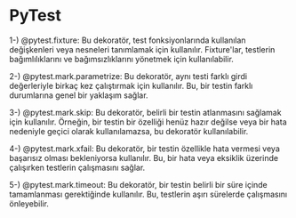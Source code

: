 # PyTest
1-) @pytest.fixture: Bu dekoratör, test fonksiyonlarında kullanılan değişkenleri veya nesneleri tanımlamak için kullanılır. Fixture'lar, testlerin bağımlılıklarını ve bağımsızlıklarını yönetmek için kullanılabilir.

2-) @pytest.mark.parametrize: Bu dekoratör, aynı testi farklı girdi değerleriyle birkaç kez çalıştırmak için kullanılır. Bu, bir testin farklı durumlarına genel bir yaklaşım sağlar.

3-) @pytest.mark.skip: Bu dekoratör, belirli bir testin atlanmasını sağlamak için kullanılır. Örneğin, bir testin bir özelliği henüz hazır değilse veya bir hata nedeniyle geçici olarak kullanılamazsa, bu dekoratör kullanılabilir.

4-) @pytest.mark.xfail: Bu dekoratör, bir testin özellikle hata vermesi veya başarısız olması bekleniyorsa kullanılır. Bu, bir hata veya eksiklik üzerinde çalışırken testlerin çalışmasını sağlar.

5-) @pytest.mark.timeout: Bu dekoratör, bir testin belirli bir süre içinde tamamlanması gerektiğinde kullanılır. Bu, testlerin aşırı sürelerde çalışmasını önleyebilir.
